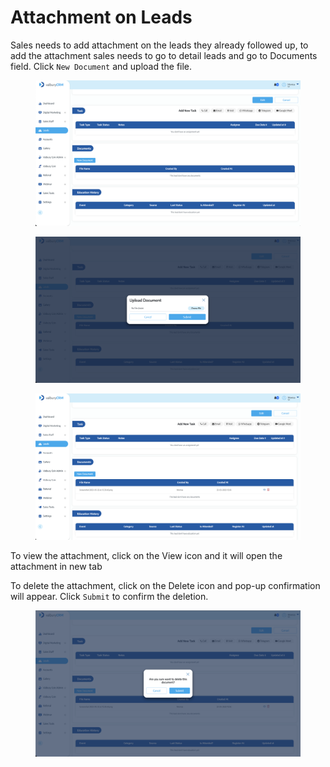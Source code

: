 # Attachment on Leads

Sales needs to add attachment on the leads they already followed up, to add the attachment sales needs to go to detail leads and go to Documents field. Click `New Document` and upload the file.

<figure><img src="../../.gitbook/assets/image (16).png" alt=""><figcaption></figcaption></figure>

<figure><img src="../../.gitbook/assets/image (13).png" alt=""><figcaption></figcaption></figure>

<figure><img src="../../.gitbook/assets/image (4).png" alt=""><figcaption></figcaption></figure>

To view the attachment, click on the View icon and it will open the attachment in new tab

To delete the attachment, click on the Delete icon and pop-up confirmation will appear. Click `Submit` to confirm the deletion.

<figure><img src="../../.gitbook/assets/image.png" alt=""><figcaption></figcaption></figure>
